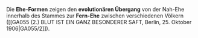 
Die **Ehe-Formen** zeigen den **evolutionären Übergang** von der Nah-Ehe innerhalb des Stammes zur **Fern-Ehe** zwischen verschiedenen Völkern ([[GA055 (2.) BLUT IST EIN GANZ BESONDERER SAFT, Berlin, 25. Oktober 1906|GA055/2]]).

